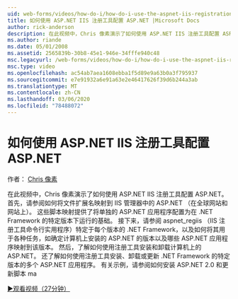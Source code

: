 ```yaml
---
uid: web-forms/videos/how-do-i/how-do-i-use-the-aspnet-iis-registration-tool-to-configure-aspnet
title: 如何使用 ASP.NET IIS 注册工具配置 ASP.NET |Microsoft Docs
author: rick-anderson
description: 在此视频中，Chris 像素演示了如何使用 ASP.NET IIS 注册工具配置 ASP.NET。 首先，请参阅如何将文件扩展名映射到 ... 中的 ASP.NET
ms.author: riande
ms.date: 05/01/2008
ms.assetid: 2565839b-30b8-45e1-946e-34fffe940c48
msc.legacyurl: /web-forms/videos/how-do-i/how-do-i-use-the-aspnet-iis-registration-tool-to-configure-aspnet
msc.type: video
ms.openlocfilehash: ac54ab7aea1608ebba1f5d89e9a63b0a3f795937
ms.sourcegitcommit: e7e91932a6e91a63e2e46417626f39d6b244a3ab
ms.translationtype: MT
ms.contentlocale: zh-CN
ms.lasthandoff: 03/06/2020
ms.locfileid: "78488072"
---
```

# <a name="how-do-i-use-the-aspnet-iis-registration-tool-to-configure-aspnet"></a>如何使用 ASP.NET IIS 注册工具配置 ASP.NET

作者： [Chris 像素](https://twitter.com/chrispels)

在此视频中，Chris 像素演示了如何使用 ASP.NET IIS 注册工具配置 ASP.NET。 首先，请参阅如何将文件扩展名映射到 IIS 管理器中的 ASP.NET （在全球网站和网站上）。 这些脚本映射提供了将单独的 ASP.NET 应用程序配置为在 .NET Framework 的特定版本下运行的基础。 接下来，请参阅 aspnet\_regiis （IIS 注册工具命令行实用程序）特定于每个版本的 .NET Framework，以及如何将其用于各种任务，如确定计算机上安装的 ASP.NET 的版本以及哪些 ASP.NET 应用程序映射到该版本。 然后，了解如何使用注册工具安装和卸载计算机上的 ASP.NET。 还了解如何使用注册工具安装、卸载或更新 .NET Framework 的特定版本的多个 ASP.NET 应用程序。 有关示例，请参阅如何安装 ASP.NET 2.0 和更新脚本 ma

[&#9654;观看视频（27分钟）](https://channel9.msdn.com/Blogs/ASP-NET-Site-Videos/how-do-i-use-the-aspnet-iis-registration-tool-to-configure-aspnet)
